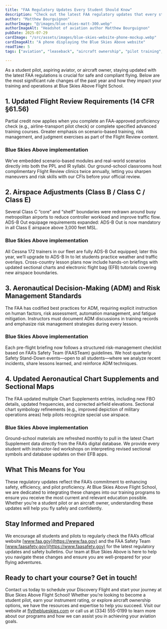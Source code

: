 ```yaml
---
title: "FAA Regulatory Updates Every Student Should Know"
description: "Check out the latest FAA regulatory updates that every student pilot should be aware of to ensure safe and compliant flying."
author: "Matthew Bourguignon"
authorImage: "@/images/blue-skies-matt-300.webp"
authorImageAlt: "Headshot of aviation author Matthew Bourguignon"
pubDate: 2025-07-29
cardImage: "/src/assets/images/blue-skies-website-phone-mockup.webp"
cardImageAlt: "A phone displaying the Blue Skies Above website"
readTime: 5
tags: ["aviation", "leaseback", "aircraft ownership", "pilot training", "Student Pilot"]

---
```


As a student pilot, aspiring aviator, or aircraft owner, staying updated with the latest FAA regulations is crucial for safe and compliant flying. Below are the most significant rule changes of the past year and how they impact your training and operations at Blue Skies Above Flight School.

## 1. Updated Flight Review Requirements (14 CFR §61.56)

Partial credit now applies when you complete an FAA-approved proficiency check (e.g., airline-transport pilot check) or complete specified advanced training courses. Greater emphasis on scenario-based training, risk management, and judgment exercises as part of the Flight Review content.

### Blue Skies Above implementation

We’ve embedded scenario-based modules and real-world scenarios directly into both the PPL and IR syllabi. Our ground-school classrooms host complimentary Flight Review clinics twice annually, letting you sharpen maneuvers and risk skills with our CFIs before your official review.

## 2. Airspace Adjustments (Class B / Class C / Class E)

Several Class C “core” and “shelf” boundaries were redrawn around busy metropolitan airports to reduce controller workload and improve traffic flow. ADS-B Out equipage requirements expanded: ADS-B Out is now mandatory in all Class E airspace above 3,000 feet MSL.

### Blue Skies Above implementation

All Cessna 172 trainers in our fleet are fully ADS-B Out equipped; later this year, we’ll upgrade to ADS-B In to let students practice weather and traffic overlays. Cross-country lesson plans now include hands-on briefings with updated sectional charts and electronic flight bag (EFB) tutorials covering new airspace boundaries.

## 3. Aeronautical Decision-Making (ADM) and Risk Management Standards

The FAA has codified best practices for ADM, requiring explicit instruction on human factors, risk assessment, automation management, and fatigue mitigation. Instructors must document ADM discussions in training records and emphasize risk management strategies during every lesson.

### Blue Skies Above implementation

Each pre-flight briefing now follows a structured risk-management checklist based on FAA’s Safety Team (FAASTeam) guidelines. We host quarterly Safety Stand-Down events—open to all students—where we analyze recent incidents, share lessons learned, and reinforce ADM techniques.

## 4. Updated Aeronautical Chart Supplements and Sectional Maps

The FAA updated multiple Chart Supplements entries, including new FBO details, updated frequencies, and corrected airfield elevations. Sectional chart symbology refinements (e.g., improved depiction of military operations areas) help pilots recognize special use airspace.

### Blue Skies Above implementation

Ground-school materials are refreshed monthly to pull in the latest Chart Supplement data directly from the FAA’s digital database. We provide every student with instructor-led workshops on interpreting revised sectional symbols and database updates on their EFB apps.

## What This Means for You

These regulatory updates reflect the FAA’s commitment to enhancing safety, efficiency, and pilot proficiency. At Blue Skies Above Flight School, we are dedicated to integrating these changes into our training programs to ensure you receive the most current and relevant education possible. Whether you’re a student pilot or an aircraft owner, understanding these updates will help you fly safely and confidently.

## Stay Informed and Prepared

We encourage all students and pilots to regularly check the FAA’s official website [www.faa.gov](https://www.faa.gov) and the FAA Safety Team [www.faasafety.gov](https://www.faasafety.gov) for the latest regulatory updates and safety bulletins. Our team at Blue Skies Above is here to help you navigate these changes and ensure you are well-prepared for your flying adventures.

## Ready to chart your course? Get in touch!

Contact us today to schedule your Discovery Flight and start your journey at Blue Skies Above Flight School! Whether you’re looking to become a student pilot, earn your instrument rating, or explore aircraft ownership options, we have the resources and expertise to help you succeed. Visit our website at [flytheblueskies.com](https://flytheblueskies.com) or call us at (334) 555-0199 to learn more about our programs and how we can assist you in achieving your aviation goals.

